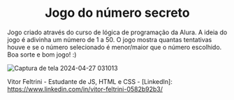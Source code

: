 <h1 align="center"> Jogo do número secreto </h1>
Jogo criado através do curso de lógica de programação da Alura.
A ideia do jogo é adivinha um número de 1 a 50. O jogo mostra quantas tentativas houve e se o número selecionado é menor/maior que o número escolhido.
Boa sorte e bom jogo! :)

![Captura de tela 2024-04-27 031013](https://github.com/VitorFeltrini/secret-number/assets/170122111/f25cf434-a3da-4849-a1da-d350d818ed8c) 

Vitor Feltrini - Estudante de JS, HTML e CSS - [LinkedIn]: https://www.linkedin.com/in/vitor-feltrini-0582b92b3/
